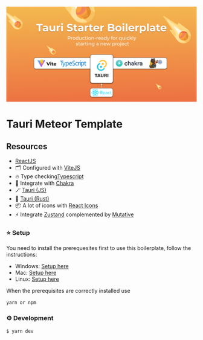 ![](/docs/tauri-meteor-template.jpg)
# Tauri Meteor Template
## Resources

- [ReactJS](https://reactjs.org/)
- 🗂 Configured with [ViteJS](https://vitejs.dev/)
- 🔥 Type checking[Typescript](https://www.typescriptlang.org/)
- 💎 Integrate with [Chakra](https://chakra-ui.com/)
- 🪄 [Tauri (JS)](https://tauri.studio/docs/api/js/)
- 🦀 [Tauri (Rust)](https://docs.rs/tauri/1.0.0-rc.4/)
- 📦 A lot of icons with [React Icons](https://react-icons.github.io/react-icons)
- ⚡ Integrate [Zustand](https://github.com/pmndrs/zustand) complemented by [Mutative](b/mutative)

### ⭐️ Setup
You need to install the prerequesites first to use this boilerplate, follow the instructions:

- Windows: [Setup here](https://tauri.app/v1/guides/getting-started/prerequisites#setting-up-windows)
- Mac: [Setup here](https://tauri.app/v1/guides/getting-started/prerequisites#setting-up-macos)
- Linux: [Setup here](https://tauri.app/v1/guides/getting-started/prerequisites#setting-up-linux)

When the prerequisites are correctly installed use

```bash
yarn or npm
```

### ⚙️ Development

```bash
$ yarn dev
```
